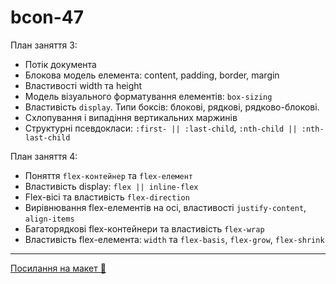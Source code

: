 # bcon-47

План заняття 3:

- Потік документа
- Блокова модель елемента: content, padding, border, margin
- Властивості width та height
- Модель візуального форматування елементів: `box-sizing`
- Властивість `display`. Типи боксів: блокові, рядкові, рядково-блокові.
- Схлопування і випадіння вертикальних маржинів
- Структурні псевдокласи: `:first- || :last-сhild`, `:nth-child || :nth-last-child`

План заняття 4:

- Поняття `flex-контейнер` та `flex-елемент`
- Властивість display: `flex || inline-flex`
- Flex-вісі та властивість `flex-direction`
- Вирівнювання flex-елементів на осі, властивості `justify-content`, `align-items`
- Багаторядкові flex-контейнери та властивість `flex-wrap`
- Властивість flex-елемента: `width` та `flex-basis`, `flex-grow`, `flex-shrink`

---

[Посилання на макет 🎨](https://www.figma.com/file/z6Rb84e4NKxe66QNokOWA8/Barbershop-EN?node-id=1374%3A32)
